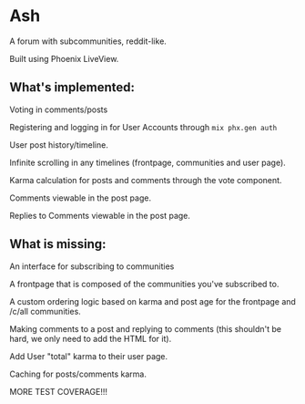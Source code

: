 # Ash

A forum with subcommunities, reddit-like.

Built using Phoenix LiveView.

## What's implemented:

Voting in comments/posts

Registering and logging in for User Accounts through `mix phx.gen auth`

User post history/timeline.

Infinite scrolling in any timelines (frontpage, communities and user page).

Karma calculation for posts and comments through the vote component.

Comments viewable in the post page.

Replies to Comments viewable in the post page.

## What is missing:

An interface for subscribing to communities

A frontpage that is composed of the communities you've subscribed to.

A custom ordering logic based on karma and post age for the frontpage and /c/all communities.

Making comments to a post and replying to comments (this shouldn't be hard, we only need to add the HTML for it).

Add User "total" karma to their user page.

Caching for posts/comments karma.

MORE TEST COVERAGE!!!